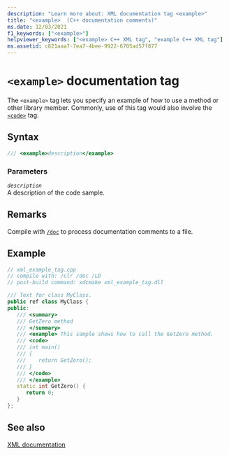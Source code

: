 ```yaml
---
description: "Learn more about: XML documentation tag <example>"
title: "<example>  (C++ documentation comments)"
ms.date: 12/03/2021
f1_keywords: ["<example>"]
helpviewer_keywords: ["<example> C++ XML tag", "example C++ XML tag"]
ms.assetid: c821aaa7-7ea7-4bee-9922-6705ad57f877
---
```

# `<example>` documentation tag

The `<example>` tag lets you specify an example of how to use a method or other library member. Commonly, use of this tag would also involve the [`<code>`](code-visual-cpp.md) tag.

## Syntax

```cpp
/// <example>description</example>
```

### Parameters

*`description`*\
A description of the code sample.

## Remarks

Compile with [`/doc`](doc-process-documentation-comments-c-cpp.md) to process documentation comments to a file.

## Example

```cpp
// xml_example_tag.cpp
// compile with: /clr /doc /LD
// post-build command: xdcmake xml_example_tag.dll

/// Text for class MyClass.
public ref class MyClass {
public:
   /// <summary>
   /// GetZero method
   /// </summary>
   /// <example> This sample shows how to call the GetZero method.
   /// <code>
   /// int main()
   /// {
   ///    return GetZero();
   /// }
   /// </code>
   /// </example>
   static int GetZero() {
      return 0;
   }
};
```

## See also

[XML documentation](xml-documentation-visual-cpp.md)
